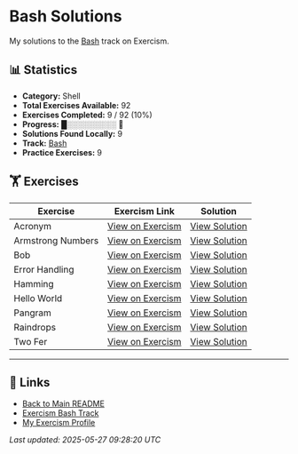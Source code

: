 # Bash Solutions

My solutions to the [Bash](https://exercism.org/tracks/bash) track on Exercism.

## 📊 Statistics

- **Category:** Shell
- **Total Exercises Available:** 92
- **Exercises Completed:** 9 / 92 (10%)
- **Progress:** █░░░░░░░░░ 🔴
- **Solutions Found Locally:** 9
- **Track:** [Bash](https://exercism.org/tracks/bash)
- **Practice Exercises:** 9

## 🏋️ Exercises

| Exercise | Exercism Link | Solution |
|----------|---------------|----------|
| Acronym | [View on Exercism](https://exercism.org/tracks/bash/exercises/acronym) | [View Solution](acronym/README.md) |
| Armstrong Numbers | [View on Exercism](https://exercism.org/tracks/bash/exercises/armstrong-numbers) | [View Solution](armstrong-numbers/README.md) |
| Bob | [View on Exercism](https://exercism.org/tracks/bash/exercises/bob) | [View Solution](bob/README.md) |
| Error Handling | [View on Exercism](https://exercism.org/tracks/bash/exercises/error-handling) | [View Solution](error-handling/README.md) |
| Hamming | [View on Exercism](https://exercism.org/tracks/bash/exercises/hamming) | [View Solution](hamming/README.md) |
| Hello World | [View on Exercism](https://exercism.org/tracks/bash/exercises/hello-world) | [View Solution](hello-world/README.md) |
| Pangram | [View on Exercism](https://exercism.org/tracks/bash/exercises/pangram) | [View Solution](pangram/README.md) |
| Raindrops | [View on Exercism](https://exercism.org/tracks/bash/exercises/raindrops) | [View Solution](raindrops/README.md) |
| Two Fer | [View on Exercism](https://exercism.org/tracks/bash/exercises/two-fer) | [View Solution](two-fer/README.md) |

---

## 🔗 Links

- [Back to Main README](../README.md)
- [Exercism Bash Track](https://exercism.org/tracks/bash)
- [My Exercism Profile](https://exercism.org/profiles/princemuel)

*Last updated: 2025-05-27 09:28:20 UTC*
